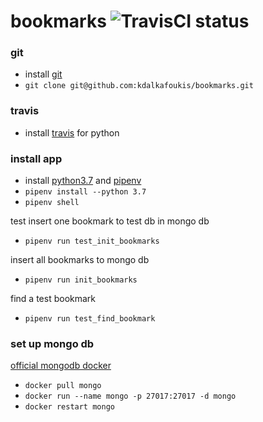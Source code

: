 # bookmarks ![TravisCI status](https://travis-ci.org/kdalkafoukis/bookmarks.svg?branch=master)  


### git  
- install [git](https://git-scm.com/downloads)
- `git clone git@github.com:kdalkafoukis/bookmarks.git`

### travis  
- install [travis](https://docs.travis-ci.com/user/languages/python/) for python

### install app  

- install [python3.7](https://www.python.org/) and [pipenv](https://docs.pipenv.org/en/latest/install/#installing-pipenv)
- `pipenv install --python 3.7`
- `pipenv shell`  

test insert one bookmark to test db in mongo db
- `pipenv run test_init_bookmarks`  

insert all bookmarks to mongo db
- `pipenv run init_bookmarks`

find a test bookmark  
- `pipenv run test_find_bookmark`

### set up mongo db  

[official mongodb docker](https://hub.docker.com/_/mongo)

- `docker pull mongo`
- `docker run --name mongo -p 27017:27017 -d mongo`
- `docker restart mongo`